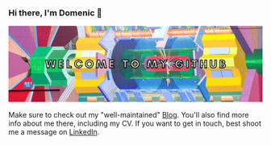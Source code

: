 ### Hi there, I'm Domenic 👋

![GitHubReadmeBannerWelcome](banner-cern.png)

Make sure to check out my "well-maintained" [Blog](https://gosein.de/). You'll also find more info about me there, including my CV. If you want to get in touch, best shoot me a message on [LinkedIn](http://www.linkedin.com/in/goseind).
